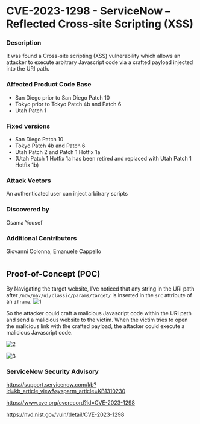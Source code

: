# **CVE-2023-1298 - ServiceNow – Reflected Cross-site Scripting (XSS)**

### Description
It was found a Cross-site scripting (XSS) vulnerability which allows an attacker to execute arbitrary Javascript code via a crafted payload injected into the URI path.


### Affected Product Code Base
* San Diego prior to San Diego Patch 10
* Tokyo prior to Tokyo Patch 4b and Patch 6
* Utah Patch 1

### Fixed versions
* San Diego Patch 10
* Tokyo Patch 4b and Patch 6
* Utah Patch 2 and Patch 1 Hotfix 1a
* (Utah Patch 1 Hotfix 1a has been retired and replaced with Utah Patch 1 Hotfix 1b)

### Attack Vectors
An authenticated user can inject arbitrary scripts

### Discovered by
Osama Yousef

### Additional Contributors
Giovanni Colonna, Emanuele Cappello


#
#


## **Proof-of-Concept (POC)**

By Navigating the target website, I’ve noticed that any string in the URI path after `/now/nav/ui/classic/params/target/` is inserted in the `src` attribute of an `iframe`.
![1](https://github.com/CapgeminiCisRedTeam/CVE_Review/assets/132057950/359baef2-d25a-454e-b019-4edcebdf5c24)


So the attacker could craft a malicious Javascript code within the URI path and send a malicious website to the victim.
When the victim tries to open the malicious link with the crafted payload, the attacker could execute a malicious Javascript code.

![2](https://github.com/CapgeminiCisRedTeam/CVE_Review/assets/132057950/bcc19312-89b7-4dc2-b8cc-03b1e1a24089)

![3](https://github.com/CapgeminiCisRedTeam/CVE_Review/assets/132057950/1df3312d-ff03-49d0-990a-026a68f6c7ce)


### ServiceNow Security Advisory
https://support.servicenow.com/kb?id=kb_article_view&sysparm_article=KB1310230 

https://www.cve.org/cverecord?id=CVE-2023-1298

https://nvd.nist.gov/vuln/detail/CVE-2023-1298
